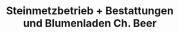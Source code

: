 ---
title: "Steinmetzbetrieb + Bestattungen und Blumenladen Ch. Beer"
url: /loecknitz/steinmetzbetrieb-bestattungen-und-blumenladen-ch-beer/
shop: Blumen
---